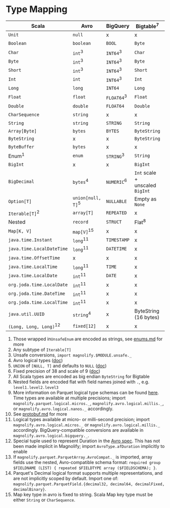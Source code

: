 # Type Mapping

| Scala                             | Avro                         | BigQuery               | Bigtable<sup>7</sup>            | Datastore             | Parquet                           | Protobuf                | TensorFlow          |
|-----------------------------------|------------------------------|------------------------|---------------------------------|-----------------------|-----------------------------------|-------------------------|---------------------|
| `Unit`                            | `null`                       | x                      | x                               | `Null`                | x                                 | x                       | x                   |
| `Boolean`                         | `boolean`                    | `BOOL`                 | `Byte`                          | `Boolean`             | `BOOLEAN`                         | `Boolean`               | `INT64`<sup>3</sup> |
| `Char`                            | `int`<sup>3</sup>            | `INT64`<sup>3</sup2>   | `Char`                          | `Integer`<sup>3</sup> | `INT32`<sup>3</sup>               | `Int`<sup>3</sup>       | `INT64`<sup>3</sup> |
| `Byte`                            | `int`<sup>3</sup>            | `INT64`<sup>3</sup2>   | `Byte`                          | `Integer`<sup>3</sup> | `INT32`<sup>9</sup>               | `Int`<sup>3</sup>       | `INT64`<sup>3</sup> |
| `Short`                           | `int`<sup>3</sup>            | `INT64`<sup>3</sup2>   | `Short`                         | `Integer`<sup>3</sup> | `INT32`<sup>9</sup>               | `Int`<sup>3</sup>       | `INT64`<sup>3</sup> |
| `Int`                             | `int`                        | `INT64`<sup>3</sup2>   | `Int`                           | `Integer`<sup>3</sup> | `INT32`<sup>9</sup>               | `Int`                   | `INT64`<sup>3</sup> |
| `Long`                            | `long`                       | `INT64`                | `Long`                          | `Integer`             | `INT64`<sup>9</sup>               | `Long`                  | `INT64`             |
| `Float`                           | `float`                      | `FLOAT64`<sup>3</sup2> | `Float`                         | `Double`<sup>3</sup>  | `FLOAT`                           | `Float`                 | `FLOAT`             |
| `Double`                          | `double`                     | `FLOAT64`              | `Double`                        | `Double`              | `DOUBLE`                          | `Double`                | `FLOAT`<sup>3</sup> |
| `CharSequence`                    | `string`                     | x                      | x                               | x                     | x                                 | x                       | x                   |
| `String`                          | `string`                     | `STRING`               | `String`                        | `String`              | `BINARY`                          | `String`                | `BYTES`<sup>3</sup> |
| `Array[Byte]`                     | `bytes`                      | `BYTES`                | `ByteString`                    | `Blob`                | `BINARY`                          | `ByteString`            | `BYTES`             |
| `ByteString`                      | x                            | x                      | `ByteString`                    | `Blob`                | x                                 | `ByteString`            | `BYTES`             |
| `ByteBuffer`                      | `bytes`                      | x                      | x                               |                       | x                                 | x                       | x                   |
| Enum<sup>1</sup>                  | `enum`                       | `STRING`<sup>3</sup2>  | `String`                        | `String`<sup>3</sup>  | `BINARY`/`ENUM`<sup>9</sup>       | Enum                    | `BYTES`<sup>3</sup> |
| `BigInt`                          | x                            | x                      | `BigInt`                        | x                     | x                                 | x                       | x                   |
| `BigDecimal`                      | `bytes`<sup>4</sup>          | `NUMERIC`<sup>6</sup2> | `Int` scale + unscaled `BigInt` | x                     | `LOGICAL[DECIMAL]`<sup>9,14</sup> | x                       | x                   |
| `Option[T]`                       | `union[null, T]`<sup>5</sup> | `NULLABLE`             | Empty as `None`                 | Absent as `None`      | `OPTIONAL`                        | `optional`<sup>10</sup> | Size <= 1           |
| `Iterable[T]`<sup>2</sup>         | `array[T]`                   | `REPEATED`             | x                               | `Array`               | `REPEATED`<sup>13</sup>           | `repeated`              | Size >= 0           |
| Nested                            | `record`                     | `STRUCT`               | Flat<sup>8</sup>                | `Entity`              | Group                             | `Message`               | Flat<sup>8</sup>    |
| `Map[K, V]`                       | `map[V]`<sup>15</sup>        | x                      | x                               | x                     | x                                 | `map<K, V>`             | x                   |
| `java.time.Instant`               | `long`<sup>11</sup>          | `TIMESTAMP`            | x                               | `Timestamp`           | `LOGICAL[TIMESTAMP]`<sup>9</sup>  | x                       | x                   |
| `java.time.LocalDateTime`         | `long`<sup>11</sup>          | `DATETIME`             | x                               | x                     | `LOGICAL[TIMESTAMP]`<sup>9</sup>  | x                       | x                   |
| `java.time.OffsetTime`            | x                            | x                      | x                               | x                     | `LOGICAL[TIME]`<sup>9</sup>       | x                       | x                   |
| `java.time.LocalTime`             | `long`<sup>11</sup>          | `TIME`                 | x                               | x                     | `LOGICAL[TIME]`<sup>9</sup>       | x                       | x                   |
| `java.time.LocalDate`             | `int`<sup>11</sup>           | `DATE`                 | x                               | x                     | `LOGICAL[DATE]`<sup>9</sup>       | x                       | x                   |
| `org.joda.time.LocalDate`         | `int`<sup>11</sup>           | x                      | x                               | x                     | x                                 | x                       | x                   |
| `org.joda.time.DateTime`          | `int`<sup>11</sup>           | x                      | x                               | x                     | x                                 | x                       | x                   |
| `org.joda.time.LocalTime`         | `int`<sup>11</sup>           | x                      | x                               | x                     | x                                 | x                       | x                   |
| `java.util.UUID`                  | `string`<sup>4</sup>         | x                      | ByteString (16 bytes)           | x                     | `FIXED[16]`                       | x                       | x                   |
| `(Long, Long, Long)`<sup>12</sup> | `fixed[12]`                  | x                      | x                               | x                     | x                                 | x                       | x                   |

1. Those wrapped in`UnsafeEnum` are encoded as strings,
   see [enums.md](https://github.com/spotify/magnolify/blob/master/docs/enums.md) for more
2. Any subtype of `Iterable[T]`
3. Unsafe conversions, `import magnolify.$MODULE.unsafe._`
4. Avro logical types ([doc](https://avro.apache.org/docs/current/spec.html#Logical+Types))
5. `UNION` of `[NULL, T]` and defaults to `NULL` ([doc](https://avro.apache.org/docs/current/spec.html#Unions))
6. Fixed precision of 38 and scale of
   9 ([doc](https://cloud.google.com/bigquery/docs/reference/standard-sql/data-types#numeric-type))
7. All Scala types are encoded as big endian `ByteString` for Bigtable
8. Nested fields are encoded flat with field names joined with `.`, e.g. `level1.level2.level3`
9. More information on Parquet logical type schemas can be
   found [here](https://github.com/apache/parquet-format/blob/master/LogicalTypes.md). Time types are available at
   multiple precisions; import `magnolify.parquet.logical.micros._`, `magnolify.avro.logical.millis._`,
   or `magnolify.avro.logical.nanos._` accordingly.
10. See [protobuf.md](https://github.com/spotify/magnolify/blob/master/docs/protobuf.md) for more
11. Logical types available at micro- or milli-second precision; import `magnolify.avro.logical.micros._`
    or `magnolify.avro.logical.millis._` accordingly. BigQuery-compatible conversions are available
    in `magnolify.avro.logical.bigquery._`.
12. Special tuple used to represent Duration in the [Avro spec](https://avro.apache.org/docs/1.11.0/spec.html#Duration).
    This has not been made implicit in Magnolify; import `AvroType.afDuration` implicitly to enable
13. If `magnolify.parquet.ParquetArray.AvroCompat._` is imported, array fields use the nested, Avro-compatible schema
    format: `required group $FIELDNAME (LIST) { repeated $FIELDTYPE array ($FIELDSCHEMA); }`.
14. Parquet's Decimal logical format supports multiple representations, and are not implicitly scoped by default. Import
    one of: `magnolify.parquet.ParquetField.{decimal32, decimal64, decimalFixed, decimalBinary}`.
15. Map key type in avro is fixed to string. Scala Map key type must be either `String` or `CharSequence`.